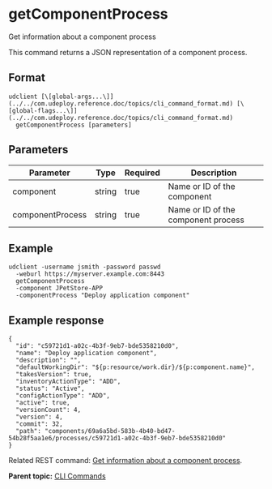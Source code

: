 # getComponentProcess

Get information about a component process

This command returns a JSON representation of a component process.

## Format

```
udclient [\[global-args...\]](../../com.udeploy.reference.doc/topics/cli_command_format.md) [\[global-flags...\]](../../com.udeploy.reference.doc/topics/cli_command_format.md)
  getComponentProcess [parameters]
```

## Parameters

|Parameter|Type|Required|Description|
|---------|----|--------|-----------|
|component|string|true|Name or ID of the component|
|componentProcess|string|true|Name or ID of the component process|

## Example

```
udclient -username jsmith -password passwd 
  -weburl https://myserver.example.com:8443
  getComponentProcess
  -component JPetStore-APP
  -componentProcess "Deploy application component"
```

## Example response

```
{
  "id": "c59721d1-a02c-4b3f-9eb7-bde5358210d0",
  "name": "Deploy application component",
  "description": "",
  "defaultWorkingDir": "${p:resource/work.dir}/${p:component.name}",
  "takesVersion": true,
  "inventoryActionType": "ADD",
  "status": "Active",
  "configActionType": "ADD",
  "active": true,
  "versionCount": 4,
  "version": 4,
  "commit": 32,
  "path": "components/69a6a5bd-583b-4b40-bd47-54b28f5aa1e6/processes/c59721d1-a02c-4b3f-9eb7-bde5358210d0"
}
```

Related REST command: [Get information about a component process](rest_cli_componentprocess_info_get.md).

**Parent topic:** [CLI Commands](../../com.udeploy.reference.doc/topics/cli_commands.md)

